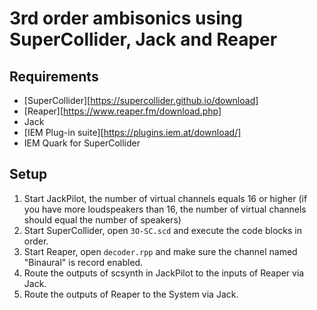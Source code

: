 # 3rd order ambisonics using SuperCollider, Jack and Reaper

## Requirements

- [SuperCollider][https://supercollider.github.io/download]
- [Reaper][https://www.reaper.fm/download.php]
- Jack
- [IEM Plug-in suite][https://plugins.iem.at/download/]
- IEM Quark for SuperCollider

## Setup

1. Start JackPilot, the number of virtual channels equals 16 or higher (if you have more loudspeakers than 16, the number of virtual channels should equal the number of speakers)
2. Start SuperCollider, open `3O-SC.scd` and execute the code blocks in order.
3. Start Reaper, open `decoder.rpp` and make sure the channel named "Binaural" is record enabled.
4. Route the outputs of scsynth in JackPilot to the inputs of Reaper via Jack.
5. Route the outputs of Reaper to the System via Jack.

